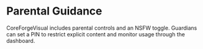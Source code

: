 # Parental Guidance

CoreForgeVisual includes parental controls and an NSFW toggle. Guardians can set a PIN to restrict explicit content and monitor usage through the dashboard.
